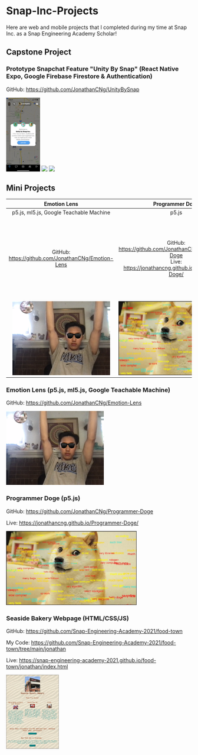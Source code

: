 # Snap-Inc-Projects

Here are web and mobile projects that I completed during my time at Snap Inc. as a Snap Engineering Academy Scholar!

## Capstone Project

### Prototype Snapchat Feature "Unity By Snap" (React Native Expo, Google Firebase Firestore & Authentication)
GitHub: https://github.com/JonathanCNg/UnityBySnap
<p>
  <img src="Samples/UnityBySnap.png" height="200"/>
  <img src="Samples/BitmojiWalkthroughDemo.gif" height="200"/>
  <img src="Samples/CoCoDemo.gif" height="200"/>
</p>

## Mini Projects

Emotion Lens | Programmer Doge | Seaside Bakery
:-------------------------:|:-------------------------:|:-------------------------:
p5.js, ml5.js, Google Teachable Machine | p5.js | HTML/CSS/JS
GitHub: https://github.com/JonathanCNg/Emotion-Lens | GitHub: https://github.com/JonathanCNg/Programmer-Doge <br/> Live: https://jonathancng.github.io/Programmer-Doge/ | GitHub: https://github.com/Snap-Engineering-Academy-2021/food-town <br/> My Code: https://github.com/Snap-Engineering-Academy-2021/food-town/tree/main/jonathan <br/> Live: https://snap-engineering-academy-2021.github.io/food-town/jonathan/index.html
<img src="Samples/EmotionLens.png" height="200"/> | <img src="Samples/ProgrammerDoge.jpg" height="200"/> | <img src="Samples/SeasideDonuts.jpg" height="200"/>


### Emotion Lens (p5.js, ml5.js, Google Teachable Machine)

GitHub: https://github.com/JonathanCNg/Emotion-Lens

<img src="Samples/EmotionLens.png" height="200"/>

### Programmer Doge (p5.js)

GitHub: https://github.com/JonathanCNg/Programmer-Doge

Live: https://jonathancng.github.io/Programmer-Doge/

<img src="Samples/ProgrammerDoge.jpg" height="200"/>

### Seaside Bakery Webpage (HTML/CSS/JS)

GitHub: https://github.com/Snap-Engineering-Academy-2021/food-town

My Code: https://github.com/Snap-Engineering-Academy-2021/food-town/tree/main/jonathan

Live: https://snap-engineering-academy-2021.github.io/food-town/jonathan/index.html

<img src="Samples/SeasideDonuts.jpg" height="200"/>

